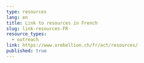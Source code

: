 ```yaml
---
type: resources
lang: en
title: Link to resources in French
slug: link-resources-FR
resource_types:
  - outreach
link: https://www.xrebellion.ch/fr/act/resources/
published: true
---
```

